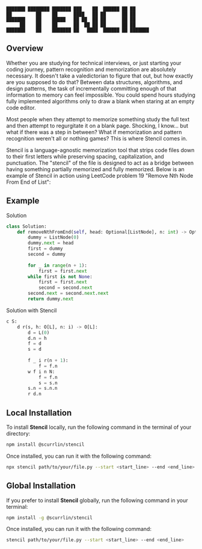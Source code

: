 ```

███████ ████████ ███████ ███    ██  ██████ ██ ██      
██         ██    ██      ████   ██ ██      ██ ██      
███████    ██    █████   ██ ██  ██ ██      ██ ██      
     ██    ██    ██      ██  ██ ██ ██      ██ ██      
███████    ██    ███████ ██   ████  ██████ ██ ███████ 

```

## Overview

Whether you are studying for technical interviews, or just starting your coding journey, pattern recognition and memorization are absolutely necessary. It doesn't take a valedictorian to figure that out, but how exactly are you supposed to do that? Between data structures, algorithms, and design patterns, the task of incrementally committing enough of that information to memory can feel impossible. You could spend hours studying fully implemented algorithms only to draw a blank when staring at an empty code editor.

Most people when they attempt to memorize something study the full text and then attempt to regurgitate it on a blank page. Shocking, I know... but what if there was a step in between? What if memorization and pattern recognition weren't all or nothing games? This is where Stencil comes in.

Stencil is a language-agnostic memorization tool that strips code files down to their first letters while preserving spacing, capitalization, and punctuation. The "stencil" of the file is designed to act as a bridge between having something partially memorized and fully memorized. Below is an example of Stencil in action using LeetCode problem 19 "Remove Nth Node From End of List":

## Example

Solution

```python
class Solution:
    def removeNthFromEnd(self, head: Optional[ListNode], n: int) -> Optional[ListNode]:
        dummy = ListNode(0)
        dummy.next = head
        first = dummy
        second = dummy
        
        for _ in range(n + 1):
            first = first.next
        while first is not None:
            first = first.next
            second = second.next
        second.next = second.next.next
        return dummy.next
```

Solution with Stencil

```python
c S:
    d r(s, h: O[L], n: i) -> O[L]:
        d = L(0)
        d.n = h
        f = d
        s = d
        
        f _ i r(n + 1):
            f = f.n
        w f i n N:
            f = f.n
            s = s.n
        s.n = s.n.n
        r d.n
```

## Local Installation

To install **Stencil** locally, run the following command in the terminal of your directory:

```bash
npm install @scurrlin/stencil
```

Once installed, you can run it with the following command:

```bash
npx stencil path/to/your/file.py --start <start_line> --end <end_line>
```

## Global Installation

If you prefer to install **Stencil** globally, run the following command in your terminal:

```bash
npm install -g @scurrlin/stencil
```

Once installed, you can run it with the following command:

```bash
stencil path/to/your/file.py --start <start_line> --end <end_line>
```